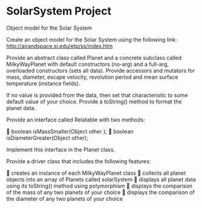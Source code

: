 SolarSystem Project
===================

Object model for the Solar System


Create an object model for the Solar System using the following link:
http://airandspace.si.edu/etp/ss/index.htm

Provide an abstract class called Planet and a concrete subclass called MilkyWayPlanet with default constructors
(no-arg) and a full-arg, overloaded constructors (sets all data). Provide accessors and mutators for mass, 
diameter, escape velocity, revolution period and mean surface temperature (instance fields). 

If no value is provided from the data, then set that characteristic to some default value of your choice. Provide
a toString() method to format the planet data.

Provide an interface called Relatable with two methods:

 boolean isMassSmaller(Object other );
 boolean isDiameterGreater(Object other);

Implement this interface in the Planet class.

Provide a driver class that includes the following features:

 creates an instance of each MilkyWayPlanet class
 collects all planet objects into an array of Planets called solarSystem
 displays all planet data using its toString() method using polymorphism
 displays the comparison of the mass of any two planets of your choice
 displays the comparison of the diameter of any two planets of your choice
